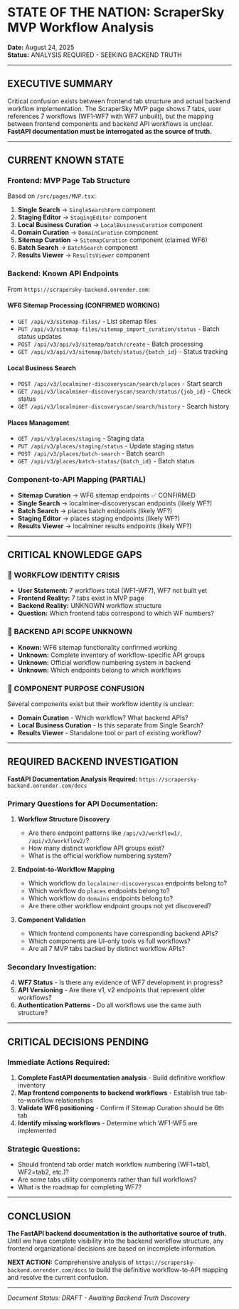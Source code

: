 # STATE OF THE NATION: ScraperSky MVP Workflow Analysis

**Date:** August 24, 2025  
**Status:** ANALYSIS REQUIRED - SEEKING BACKEND TRUTH

---

## EXECUTIVE SUMMARY

Critical confusion exists between frontend tab structure and actual backend workflow implementation. The ScraperSky MVP page shows 7 tabs, user references 7 workflows (WF1-WF7 with WF7 unbuilt), but the mapping between frontend components and backend API workflows is unclear. **FastAPI documentation must be interrogated as the source of truth.**

---

## CURRENT KNOWN STATE

### Frontend: MVP Page Tab Structure
Based on `/src/pages/MVP.tsx`:

1. **Single Search** → `SingleSearchForm` component
2. **Staging Editor** → `StagingEditor` component  
3. **Local Business Curation** → `LocalBusinessCuration` component
4. **Domain Curation** → `DomainCuration` component
5. **Sitemap Curation** → `SitemapCuration` component (claimed WF6)
6. **Batch Search** → `BatchSearch` component
7. **Results Viewer** → `ResultsViewer` component

### Backend: Known API Endpoints
From `https://scrapersky-backend.onrender.com`:

#### WF6 Sitemap Processing (CONFIRMED WORKING)
- `GET /api/v3/sitemap-files/` - List sitemap files
- `PUT /api/v3/sitemap-files/sitemap_import_curation/status` - Batch status updates
- `POST /api/v3/api/v3/sitemap/batch/create` - Batch processing
- `GET /api/v3/api/v3/sitemap/batch/status/{batch_id}` - Status tracking

#### Local Business Search
- `POST /api/v3/localminer-discoveryscan/search/places` - Start search
- `GET /api/v3/localminer-discoveryscan/search/status/{job_id}` - Check status
- `GET /api/v3/localminer-discoveryscan/search/history` - Search history

#### Places Management
- `GET /api/v3/places/staging` - Staging data
- `PUT /api/v3/places/staging/status` - Update staging status
- `POST /api/v3/places/batch-search` - Batch search
- `GET /api/v3/places/batch-status/{batch_id}` - Batch status

### Component-to-API Mapping (PARTIAL)
- **Sitemap Curation** → WF6 sitemap endpoints ✅ CONFIRMED
- **Single Search** → localminer-discoveryscan endpoints (likely WF?)
- **Batch Search** → places batch endpoints (likely WF?)
- **Staging Editor** → places staging endpoints (likely WF?)
- **Results Viewer** → localminer results endpoints (likely WF?)

---

## CRITICAL KNOWLEDGE GAPS

### 🚨 WORKFLOW IDENTITY CRISIS
- **User Statement:** 7 workflows total (WF1-WF7), WF7 not built yet
- **Frontend Reality:** 7 tabs exist in MVP page
- **Backend Reality:** UNKNOWN workflow structure
- **Question:** Which frontend tabs correspond to which WF numbers?

### 🚨 BACKEND API SCOPE UNKNOWN
- **Known:** WF6 sitemap functionality confirmed working
- **Unknown:** Complete inventory of workflow-specific API groups
- **Unknown:** Official workflow numbering system in backend
- **Unknown:** Which endpoints belong to which workflows

### 🚨 COMPONENT PURPOSE CONFUSION
Several components exist but their workflow identity is unclear:
- **Domain Curation** - Which workflow? What backend APIs?
- **Local Business Curation** - Is this separate from Single Search?
- **Results Viewer** - Standalone tool or part of existing workflow?

---

## REQUIRED BACKEND INVESTIGATION

**FastAPI Documentation Analysis Required:** `https://scrapersky-backend.onrender.com/docs`

### Primary Questions for API Documentation:
1. **Workflow Structure Discovery**
   - Are there endpoint patterns like `/api/v3/workflow1/`, `/api/v3/workflow2/`?
   - How many distinct workflow API groups exist?
   - What is the official workflow numbering system?

2. **Endpoint-to-Workflow Mapping**
   - Which workflow do `localminer-discoveryscan` endpoints belong to?
   - Which workflow do `places` endpoints belong to?
   - Which workflow do `domains` endpoints belong to?
   - Are there other workflow endpoint groups not yet discovered?

3. **Component Validation**
   - Which frontend components have corresponding backend APIs?
   - Which components are UI-only tools vs full workflows?
   - Are all 7 MVP tabs backed by distinct workflow APIs?

### Secondary Investigation:
4. **WF7 Status** - Is there any evidence of WF7 development in progress?
5. **API Versioning** - Are there v1, v2 endpoints that represent older workflows?
6. **Authentication Patterns** - Do all workflows use the same auth structure?

---

## CRITICAL DECISIONS PENDING

### Immediate Actions Required:
1. **Complete FastAPI documentation analysis** - Build definitive workflow inventory
2. **Map frontend components to backend workflows** - Establish true tab-to-workflow relationships  
3. **Validate WF6 positioning** - Confirm if Sitemap Curation should be 6th tab
4. **Identify missing workflows** - Determine which WF1-WF5 are implemented

### Strategic Questions:
- Should frontend tab order match workflow numbering (WF1=tab1, WF2=tab2, etc.)?
- Are some tabs utility components rather than full workflows?
- What is the roadmap for completing WF7?

---

## CONCLUSION

**The FastAPI backend documentation is the authoritative source of truth.** Until we have complete visibility into the backend workflow structure, any frontend organizational decisions are based on incomplete information.

**NEXT ACTION:** Comprehensive analysis of `https://scrapersky-backend.onrender.com/docs` to build the definitive workflow-to-API mapping and resolve the current confusion.

---

*Document Status: DRAFT - Awaiting Backend Truth Discovery*